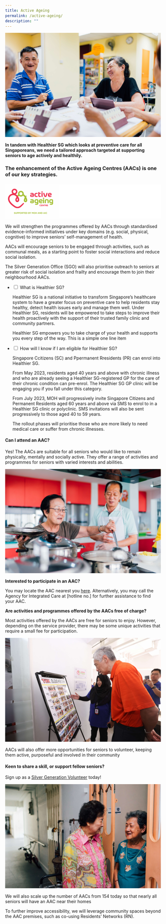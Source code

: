 ```yaml
---
title: Active Ageing
permalink: /active-ageing/
description: ""
---
```


![](/images/encourage%20active%20ageing.jpg)

**In tandem with Healthier SG which looks at preventive care for all Singaporeans, we need a tailored approach targeted at supporting seniors to age actively and healthily.**

### The enhancement of the Active Ageing Centres (AACs) is one of our key strategies.
### 

![](/images/aaclogo.PNG)

We will strengthen the programmes offered by AACs through standardised evidence-informed initiatives under key domains (e.g. social, physical, cognitive) to improve seniors’ self-management of health.

AACs will encourage seniors to be engaged through activities, such as communal meals, as a starting point to foster social interactions and reduce social isolation.

The Silver Generation Office (SGO) will also prioritise outreach to seniors at greater risk of social isolation and frailty and encourage them to join their neighbourhood AACs.

<ul class="jekyllcodex_accordion">
  <li>
    <input id="accordion1" type="checkbox">
    <label for="accordion1">What is Healthier SG?</label>
    <div>
      <p>Healthier SG is a national initiative to transform Singapore’s healthcare system to have a greater focus on preventive care to help residents stay healthy, detect health issues early and manage them well. Under Healthier SG, residents will be empowered to take steps to improve their health proactively with the support of their trusted family clinic and community partners.</p>

<p>Healthier SG empowers you to take charge of your health and supports you every step of the way. 
This is a simple one line item</p>
    </div>
	</li>  
  <li>
    <input id="accordion2" type="checkbox">
    <label for="accordion2">How will I know if I am eligible for Healthier SG? </label>
    <div>
			<p>	Singapore Ccitizens (SC) and Ppermanent Rresidents (PR) can enrol into Healthier SG.</p>
      <p>From May 2023, residents aged 40 years and above with chronic illness and who are already seeing a Healthier SG-registered GP for the care of their chronic condition can pre-enrol. The Healthier SG GP clinic will be engaging you if you fall under this category.</p>

<p>From July 2023, MOH will progressively invite Singapore Citizens and Permanent Residents aged 60 years and above via SMS to enrol to in a Healthier SG clinic or polyclinic. SMS invitations will also be sent progressively to those aged 40 to 59 years.</p>

<p>The rollout phases will prioritise those who are more likely to need medical care or suffer from chronic illnesses.</p>
     </div>
  </li>
	</ul>

#### Can I attend an AAC? 
#### 

Yes! The AACs are suitable for all seniors who would like to remain physically, mentally and socially active. They offer a range of activities and programmes for seniors with varied interests and abilities. 

![](/images/seniors%20cooking.jpg)

 **Interested to participate in an AAC?**
 
You may locate the AAC nearest you [here](www.go.gov.sg/aacgowhere). Alternatively, you may call the Agency for Integrated Care at [hotline no.] for further assistance to find your AAC.  

**Are activities and programmes offered by the AACs free of charge?**

Most activities offered by the AACs are free for seniors to enjoy. However, depending on the service provider, there may be some unique activities that require a small fee for participation. 

![](/images/pm%20at%20bedok%20radiance.JPG)

AACs will also offer more opportunities for seniors to volunteer, keeping them active, purposeful and involved in their community 

#### Keen to share a skill, or support fellow seniors? #### 

Sign up as a [Silver Generation Volunteer](https://for.sg/aac-volunteer-application) today! 


![](/images/senior%20helping%20another%20senior.jpg)

We will also scale up the number of AACs from 154 today so that nearly all seniors will have an AAC near their homes

To further improve accessibility, we will leverage community spaces beyond the AAC premises, such as co-using Residents’ Networks (RN). 